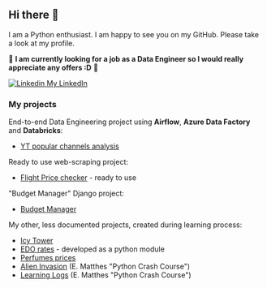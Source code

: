 ## Hi there 👋

I am a Python enthusiast. I am happy to see you on my GitHub. Please take a look at my profile.

:loudspeaker: <b>I am currently looking for a job as a Data Engineer so I would really appreciate any offers :D</b> :loudspeaker:

[![Linkedin](https://i.stack.imgur.com/gVE0j.png) My LinkedIn](https://www.linkedin.com/in/maciejolszanski)



### My projects
End-to-end Data Engineering project using **Airflow**, **Azure Data Factory** and **Databricks**:
* [YT popular channels analysis](https://github.com/maciejolszanski/YT-channels-analysis)

Ready to use web-scraping project:
* [Flight Price checker](https://github.com/maciejolszanski/Flight_price_checker) - ready to use

"Budget Manager" Django project:
* [Budget Manager](https://github.com/maciejolszanski/Budget_manager)


My other, less documented projects, created during learning process:
* [Icy Tower](https://github.com/maciejolszanski/Icy_Tower)
* [EDO rates](https://github.com/maciejolszanski/EDO_rates) - developed as a python module
* [Perfumes prices](https://github.com/maciejolszanski/Web_scraping_perfumes_prices)
* [Alien Invasion](https://github.com/maciejolszanski/Alien_Invasion_development) (E. Matthes "Python Crash Course")
* [Learning Logs](https://github.com/maciejolszanski/Learning_Logs) (E. Matthes "Python Crash Course")



<!-- This shows my most used languages
[![Top Langs](https://github-readme-stats.vercel.app/api/top-langs/?username=maciejolszanski)](https://github.com/anuraghazra/github-readme-stats)

 -->
<!--
**maciejolszanski/maciejolszanski** is a ✨ _special_ ✨ repository because its `README.md` (this file) appears on your GitHub profile.

Here are some ideas to get you started:

- 🔭 I’m currently working on ...
- 🌱 I’m currently learning ...
- 👯 I’m looking to collaborate on ...
- 🤔 I’m looking for help with ...
- 💬 Ask me about ...
- 📫 How to reach me: ...
- 😄 Pronouns: ...
- ⚡ Fun fact: ...
-->

